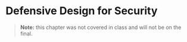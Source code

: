 # Defensive Design for Security

> **Note:** this chapter was not covered in class and will not be on the final.